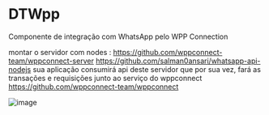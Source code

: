 # DTWpp
Componente de integração com WhatsApp pelo WPP Connection

montar o servidor com nodes : 
https://github.com/wppconnect-team/wppconnect-server
https://github.com/salman0ansari/whatsapp-api-nodejs
sua aplicação consumirá api deste servidor que por sua vez, fará as transações e requisições junto ao serviço do wppconnect https://github.com/wppconnect-team/wppconnect

![image](https://user-images.githubusercontent.com/26030963/211016241-f0caca76-7669-42c6-9fe3-657a0f0634c5.png)
